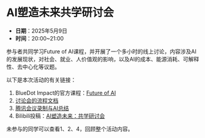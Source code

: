 # AI塑造未来共学研讨会

+ **日期**：2025年5月9日
+ **时间**：20:00~21:00

参与者共同学习Future of AI课程，并开展了一个多小时的线上讨论，内容涉及AI的发展现状，对社会、就业、人价值观的影响，以及AI的成本、能源消耗、可解释性、去中心化等议题。

以下是本次活动的有关链接：
1. BlueDot Impact的官方课程：[Future of AI](https://course.bluedot.org/future-of-ai)
2. [讨论会的流程文档](https://docs.qq.com/doc/DTWdMcGhsSXJyTU5o)
3. [腾讯会议录制与AI总结](https://meeting.tencent.com/crm/lRZEWzEWf7)
4. Bilibili投稿：[AI塑造未来：共学研讨会](https://www.bilibili.com/video/BV129VSziE67)

未参与的同学可以查看1、2、4，回顾整个活动内容。
